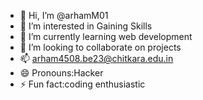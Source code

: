 - 👋 Hi, I’m @arhamM01
- 👀 I’m interested in Gaining Skills
- 🌱 I’m currently learning web development 
- 💞️ I’m looking to collaborate on projects
- 📫 arham4508.be23@chitkara.edu.in
- 😄 Pronouns:Hacker
- ⚡ Fun fact:coding enthusiastic 

<!---
arhamM01/arhamM01 is a ✨ special ✨ repository because its `README.md` (this file) appears on your GitHub profile.
You can click the Preview link to take a look at your changes.
--->
